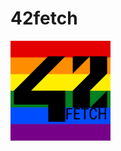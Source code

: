 # 42fetch

<img align="left" alt="42fetch" width="160px" src="https://raw.githubusercontent.com/0xySan/42fetch/main/.gitlogo/42_logo.png" />
